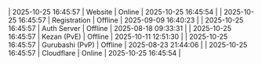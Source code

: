 | 2025-10-25 16:45:57 | Website | Online | 2025-10-25 16:45:54 |
| 2025-10-25 16:45:57 | Registration | Offline | 2025-09-09 16:40:23 |
| 2025-10-25 16:45:57 | Auth Server | Offline | 2025-08-18 09:33:31 |
| 2025-10-25 16:45:57 | Kezan (PvE) | Offline | 2025-10-11 12:51:30 |
| 2025-10-25 16:45:57 | Gurubashi (PvP) | Offline | 2025-08-23 21:44:06 |
| 2025-10-25 16:45:57 | Cloudflare | Online | 2025-10-25 16:45:54 |
